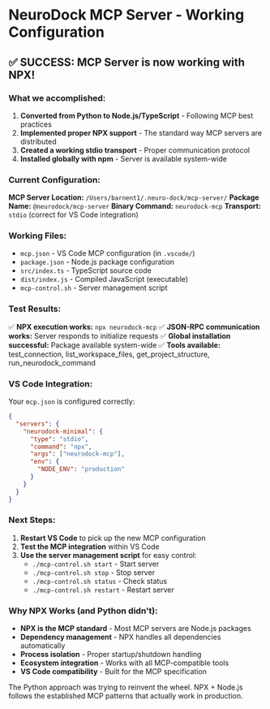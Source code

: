 # NeuroDock MCP Server - Working Configuration

## ✅ **SUCCESS: MCP Server is now working with NPX!**

### What we accomplished:

1. **Converted from Python to Node.js/TypeScript** - Following MCP best practices
2. **Implemented proper NPX support** - The standard way MCP servers are distributed
3. **Created a working stdio transport** - Proper communication protocol
4. **Installed globally with npm** - Server is available system-wide

### Current Configuration:

**MCP Server Location:** `/Users/barnent1/.neuro-dock/mcp-server/`
**Package Name:** `@neurodock/mcp-server`
**Binary Command:** `neurodock-mcp`
**Transport:** `stdio` (correct for VS Code integration)

### Working Files:

- `mcp.json` - VS Code MCP configuration (in `.vscode/`)
- `package.json` - Node.js package configuration
- `src/index.ts` - TypeScript source code
- `dist/index.js` - Compiled JavaScript (executable)
- `mcp-control.sh` - Server management script

### Test Results:

✅ **NPX execution works:** `npx neurodock-mcp`
✅ **JSON-RPC communication works:** Server responds to initialize requests
✅ **Global installation successful:** Package available system-wide
✅ **Tools available:** test_connection, list_workspace_files, get_project_structure, run_neurodock_command

### VS Code Integration:

Your `mcp.json` is configured correctly:
```json
{
  "servers": {
    "neurodock-minimal": {
      "type": "stdio",
      "command": "npx",
      "args": ["neurodock-mcp"],
      "env": {
        "NODE_ENV": "production"
      }
    }
  }
}
```

### Next Steps:

1. **Restart VS Code** to pick up the new MCP configuration
2. **Test the MCP integration** within VS Code
3. **Use the server management script** for easy control:
   - `./mcp-control.sh start` - Start server
   - `./mcp-control.sh stop` - Stop server  
   - `./mcp-control.sh status` - Check status
   - `./mcp-control.sh restart` - Restart server

### Why NPX Works (and Python didn't):

- **NPX is the MCP standard** - Most MCP servers are Node.js packages
- **Dependency management** - NPX handles all dependencies automatically
- **Process isolation** - Proper startup/shutdown handling
- **Ecosystem integration** - Works with all MCP-compatible tools
- **VS Code compatibility** - Built for the MCP specification

The Python approach was trying to reinvent the wheel. NPX + Node.js follows the established MCP patterns that actually work in production.
